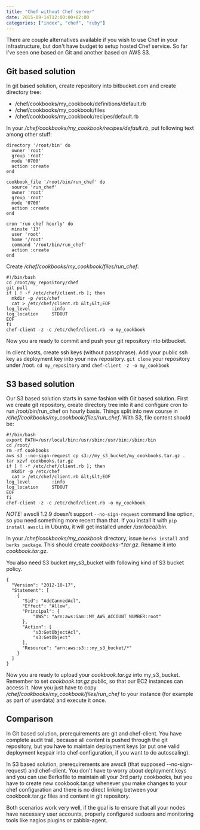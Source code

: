 ```yaml
---
title: "Chef without Chef server"
date: 2015-09-14T12:00:00+02:00
categories: ["index", "chef", "ruby"]
---
```

There are couple alternatives available if you wish to use Chef in your infrastructure, but don't have budget to setup hosted Chef service. So far I've seen one based on Git and another based on AWS S3.
<!--more-->
## Git based solution

In git based solution, create repository into bitbucket.com and create directory tree:

* /chef/cookbooks/my_cookbook/definitions/default.rb
* /chef/cookbooks/my_cookbook/files
* /chef/cookbooks/my_cookbook/recipes/default.rb

In your _/chef/cookbooks/my_cookbook/recipes/default.rb_, put following text among other stuff:

```
directory '/root/bin' do
  owner 'root'
  group 'root'
  mode '0700'
  action :create
end

cookbook_file '/root/bin/run_chef' do
  source 'run_chef'
  owner 'root'
  group 'root'
  mode '0700'
  action :create
end

cron 'run chef hourly' do
  minute '13'
  user 'root'
  home '/root'
  command '/root/bin/run_chef'
  action :create
end
```

Create _/chef/cookbooks/my_cookbook/files/run_chef_:

```
#!/bin/bash
cd /root/my_repository/chef
git pull
if [ ! -f /etc/chef/client.rb ]; then
  mkdir -p /etc/chef
  cat > /etc/chef/client.rb &lt;&lt;EOF
log_level        :info
log_location     STDOUT
EOF
fi
chef-client -z -c /etc/chef/client.rb -o my_cookbook
```

Now you are ready to commit and push your git repository into bitbucket.

In client hosts, create ssh keys (without passphrase). Add your public ssh key as deployment key into your new repository. `git clone` your repository under /root. `cd my_repository` and `chef-client -z -o my_cookbook`

## S3 based solution

Our S3 based solution starts in same fashion with Git based solution. First we create git repository, create directory tree into it and configure cron to run /root/bin/run_chef on hourly basis. Things split into new course in _/chef/cookbooks/my_cookbook/files/run_chef_. With S3, file content should be:

```
#!/bin/bash
export PATH=/usr/local/bin:/usr/sbin:/usr/bin:/sbin:/bin
cd /root/
rm -rf cookbooks
aws s3 --no-sign-request cp s3://my_s3_bucket/my_cookbooks.tar.gz .
tar xzvf cookbooks.tar.gz
if [ ! -f /etc/chef/client.rb ]; then
  mkdir -p /etc/chef
  cat > /etc/chef/client.rb &lt;&lt;EOF
log_level        :info
log_location     STDOUT
EOF
fi
chef-client -z -c /etc/chef/client.rb -o my_cookbook
```

*NOTE:* awscli 1.2.9 doesn't support `--no-sign-request` command line option, so you need something more recent than that. If you install it with `pip install awscli` in Ubuntu, it will get installed under _/usr/local/bin_.

In your _/chef/cookbooks/my_cookbook_ directory, issue `berks install` and `berks package`. This should create _cookbooks-*.tar.gz_. Rename it into _cookbook.tar.gz_.

You also need S3 bucket my_s3_bucket with following kind of S3 bucket policy.

```
{
  "Version": "2012-10-17",
  "Statement": [
    {
      "Sid": "AddCannedAcl",
      "Effect": "Allow",
      "Principal": {
          "AWS": "arn:aws:iam::MY_AWS_ACCOUNT_NUMBER:root"
      },
      "Action": [
          "s3:GetObjectAcl",
          "s3:GetObject"
      ],
      "Resource": "arn:aws:s3:::my_s3_bucket/*"
    }
  ]
}
```

Now you are ready to upload your _cookbook.tar.gz_ into my_s3_bucket. Remember to set _cookbook.tar.gz_ public, so that our EC2 instances can access it. Now you just have to copy _/chef/cookbooks/my_cookbook/files/run_chef_ to your instance (for example as part of userdata) and execute it once.

## Comparison

In Git based solution, prerequirements are git and chef-client. You have complete audit trail, because all content is pushed through the git repository, but you have to maintain deployment keys (or put one valid deployment keypair into chef configuration, if you want to do autoscaling).

In S3 based solution, prerequirements are awscli (that supposed --no-sign-request) and chef-client. You don't have to worry about deployment keys and you can use Berksfile to maintain all your 3rd party cookbooks, but you have to create new cookbook.tar.gz whenever you make changes to your chef configuration and there is no direct linking between your cookbook.tar.gz files and content in git repository.

Both scenarios work very well, if the goal is to ensure that all your nodes have necessary user accounts, properly configured sudoers and monitoring tools like nagios plugins or zabbix-agent.

